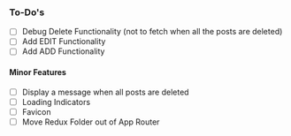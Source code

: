 ### To-Do's
- [ ] Debug Delete Functionality (not to fetch when all the posts are deleted)
- [ ] Add EDIT Functionality
- [ ] Add ADD Functionality

#### Minor Features
- [ ] Display a message when all posts are deleted
- [ ] Loading Indicators
- [ ] Favicon
- [ ] Move Redux Folder out of App Router
